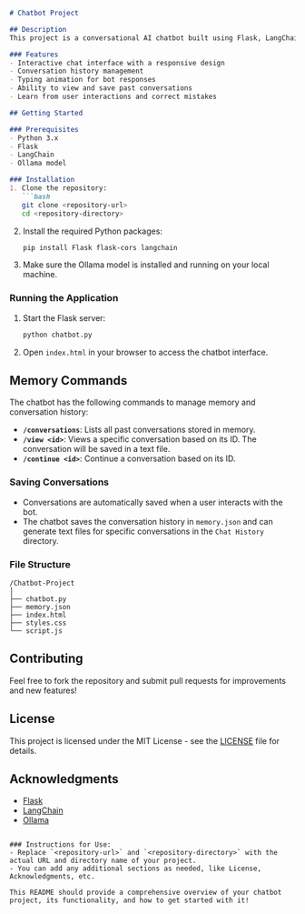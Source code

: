 

```markdown
# Chatbot Project

## Description
This project is a conversational AI chatbot built using Flask, LangChain, and Ollama. The chatbot is designed to engage in interactive conversations with users, learn from interactions, and store conversation history for future reference. The frontend is developed with HTML, CSS, and JavaScript, providing a user-friendly interface that allows users to easily interact with the chatbot. You can adjust the code and enjoy different models on ollama.

### Features
- Interactive chat interface with a responsive design
- Conversation history management
- Typing animation for bot responses
- Ability to view and save past conversations
- Learn from user interactions and correct mistakes

## Getting Started

### Prerequisites
- Python 3.x
- Flask
- LangChain
- Ollama model

### Installation
1. Clone the repository:
   ```bash
   git clone <repository-url>
   cd <repository-directory>
   ```
2. Install the required Python packages:
   ```bash
   pip install Flask flask-cors langchain
   ```
3. Make sure the Ollama model is installed and running on your local machine.

### Running the Application
1. Start the Flask server:
   ```bash
   python chatbot.py
   ```
2. Open `index.html` in your browser to access the chatbot interface.

## Memory Commands
The chatbot has the following commands to manage memory and conversation history:

- **`/conversations`**: Lists all past conversations stored in memory.
- **`/view <id>`**: Views a specific conversation based on its ID. The conversation will be saved in a text file.
- **`/continue <id>`**: Continue a conversation based on its ID.

### Saving Conversations
- Conversations are automatically saved when a user interacts with the bot.
- The chatbot saves the conversation history in `memory.json` and can generate text files for specific conversations in the `Chat History` directory.

### File Structure
```
/Chatbot-Project
│
├── chatbot.py
├── memory.json
├── index.html
├── styles.css
└── script.js
```

## Contributing
Feel free to fork the repository and submit pull requests for improvements and new features!

## License
This project is licensed under the MIT License - see the [LICENSE](LICENSE) file for details.

## Acknowledgments
- [Flask](https://flask.palletsprojects.com/)
- [LangChain](https://langchain.com/)
- [Ollama](https://ollama.com/)
```

### Instructions for Use:
- Replace `<repository-url>` and `<repository-directory>` with the actual URL and directory name of your project.
- You can add any additional sections as needed, like License, Acknowledgments, etc.

This README should provide a comprehensive overview of your chatbot project, its functionality, and how to get started with it!